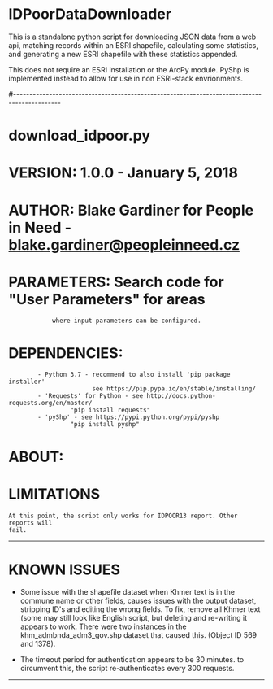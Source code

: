 # IDPoorDataDownloader

This is a standalone python script for downloading JSON data from a web api, matching records within an ESRI shapefile, calculating some statistics, and generating a new ESRI shapefile with these statistics appended. 

This does not require an ESRI installation or the ArcPy module. PyShp is implemented instead to allow for use in non ESRI-stack envrionments.

#--------------------------------------------------------------------------------------------
# download_idpoor.py
# VERSION: 1.0.0 - January 5, 2018
# AUTHOR: Blake Gardiner for People in Need  - blake.gardiner@peopleinneed.cz

# PARAMETERS: Search code for "User Parameters" for areas
                where input parameters can be configured.
# DEPENDENCIES:
            - Python 3.7 - recommend to also install 'pip package installer'
                           see https://pip.pypa.io/en/stable/installing/
            - 'Requests' for Python - see http://docs.python-requests.org/en/master/ 
                     "pip install requests"
            - 'pyShp' - see https://pypi.python.org/pypi/pyshp 
                     "pip install pyshp"
# ABOUT:


# LIMITATIONS
    At this point, the script only works for IDPOOR13 report. Other reports will 
    fail.
--------------------------------------------------------------------------------------------
# KNOWN ISSUES
  *  Some issue with the shapefile dataset when Khmer text is in the commune name or other
     fields, causes issues with the output dataset, stripping ID's and editing the wrong fields.
     To fix, remove all Khmer text (some may still look like English script, but deleting and
     re-writing it appears to work. There were two instances in the khm_admbnda_adm3_gov.shp 
     dataset that caused this. (Object ID 569 and 1378).

  *  The timeout period for authentication appears to be 30 minutes.
     to circumvent this, the script re-authenticates every 300 requests. 
--------------------------------------------------------------------------------------------
